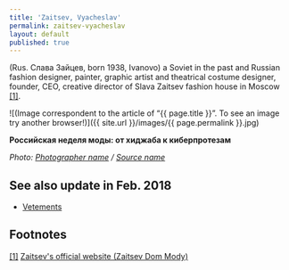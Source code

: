 ```yaml
---
title: 'Zaitsev, Vyacheslav'
permalink: zaitsev-vyacheslav
layout: default
published: true
---
```

(Rus. Слава Зайцев, born 1938, Ivanovo) a Soviet in the past and Russian fashion designer, painter, graphic artist and theatrical costume designer, founder, CEO, creative director of Slava Zaitsev fashion house in Moscow  <span id="a1">[\[1\]](#f1)</span>.

![(Image correspondent to the article of “{{ page.title }}”. To see an image try another browser!)]({{ site.url }}/images/{{ page.permalink }}.jpg)

**Российская неделя моды: от хиджаба к киберпротезам**

*Photo: [Photographer name](/photographer-name-page) / [Source name](/source-name-page)*


## See also update in Feb. 2018


+ [Vetements](vetements)


## Footnotes

[[1]](#a1) <span id="f1"></span> [Zaitsev's official website (Zaitsev Dom Mody)](http://example.net/article)